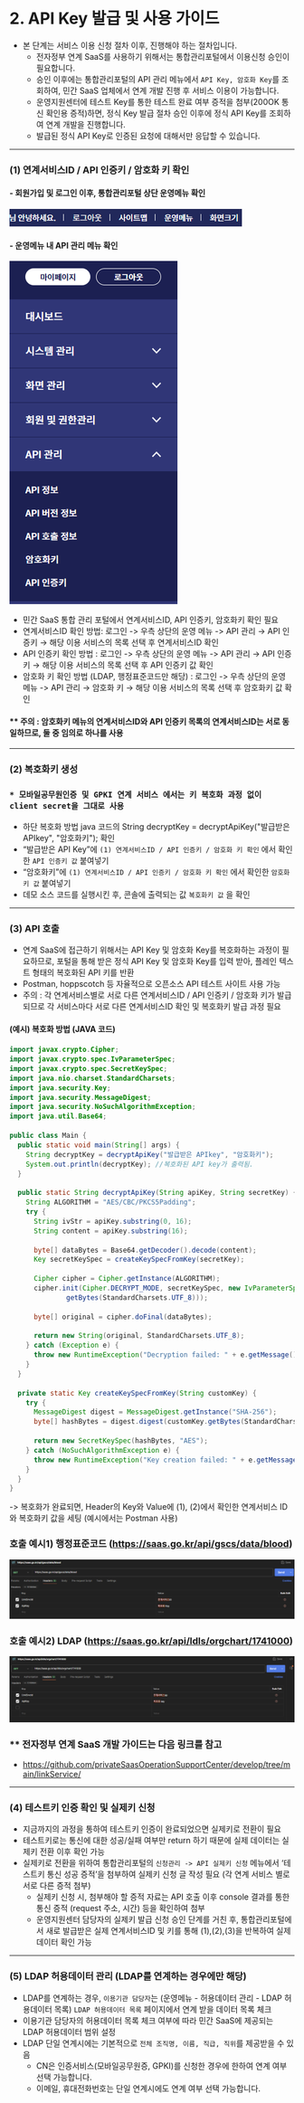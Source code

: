 # 2. API Key 발급 및 사용 가이드
- 본 단계는 서비스 이용 신청 절차 이후, 진행해야 하는 절차입니다.
  - 전자정부 연계 SaaS를 사용하기 위해서는 통합관리포털에서 이용신청 승인이 필요합니다.
  - 승인 이후에는 통합관리포털의 API 관리 메뉴에서 `API Key, 암호화 Key`를 조회하여, 민간 SaaS 업체에서 연계 개발 진행 후 서비스 이용이 가능합니다.
  - 운영지원센터에 테스트 Key를 통한 테스트 완료 여부 증적을 첨부(200OK 통신 확인용 증적)하면, 정식 Key 발급 절차 승인 이후에 정식 API Key를 조회하여 연계 개발을 진행합니다.
  - 발급된 정식 API Key로 인증된 요청에 대해서만 응답할 수 있습니다.
---
### (1) 연계서비스ID / API 인증키 / 암호화 키 확인


#### - 회원가입 및 로그인 이후, 통합관리포털 상단 운영메뉴 확인
![01.API%20Key%20발급.png](image/API%20Key%20발급관련/01.API%20Key%20발급.png)
#### - 운영메뉴 내 API 관리 메뉴 확인
![02.API%20Key%20발급.png](image/API%20Key%20발급관련/02.API%20Key%20발급.png)

- 민간 SaaS 통합 관리 포털에서 연계서비스ID, API 인증키, 암호화키 확인 필요
- 연계서비스ID 확인 방법: 로그인 -> 우측 상단의 운영 메뉴 -> API 관리 → API 인증키 → 해당 이용 서비스의 목록 선택 후 연계서비스ID 확인
- API 인증키 확인 방법  : 로그인 -> 우측 상단의 운영 메뉴 -> API 관리 → API 인증키 → 해당 이용 서비스의 목록 선택 후 API 인증키 값 확인
- 암호화 키 확인 방법 (LDAP, 행정표준코드만 해당) : 로그인 -> 우측 상단의 운영 메뉴 -> API 관리 → 암호화 키 → 해당 이용 서비스의 목록 선택 후 암호화키 값 확인 
#### ** 주의 : 암호화키 메뉴의 연계서비스ID와 API 인증키 목록의 연계서비스ID는 서로 동일하므로, 둘 중 임의로 하나를 사용

---

### (2) 복호화키 생성 
### `* 모바일공무원인증 및 GPKI 연계 서비스 에서는 키 복호화 과정 없이 client secret을 그대로 사용`
- 하단 복호화 방법 java 코드의 String decryptKey = decryptApiKey("발급받은 APIkey", "암호화키"); 확인
- “발급받은 API Key”에 `(1) 연계서비스ID / API 인증키 / 암호화 키 확인` 에서 확인한 `API 인증키 값` 붙여넣기
- “암호화키”에 `(1) 연계서비스ID / API 인증키 / 암호화 키 확인` 에서 확인한 `암호화키 값` 붙여넣기
- 데모 소스 코드를 실행시킨 후, 콘솔에 출력되는 값 `복호화키 값` 을 확인
---

### (3) API 호출
- 연계 SaaS에 접근하기 위해서는 API Key 및 암호화 Key를 복호화하는 과정이 필요하므로, 포털을 통해 받은 정식
  API Key 및 암호화 Key를 입력 받아, 플레인 텍스트 형태의 복호화된 API 키를 반환
- Postman, hoppscotch 등 자율적으로 오픈소스 API 테스트 사이트 사용 가능
- 주의 : 각 연계서비스별로 서로 다른 연계서비스ID / API 인증키 / 암호화 키가 발급되므로 각 서비스마다 서로 다른 연계서비스ID 확인 및 복호화키 발급 과정 필요

#### (예시) 복호화 방법 (JAVA 코드)
```java
import javax.crypto.Cipher;
import javax.crypto.spec.IvParameterSpec;
import javax.crypto.spec.SecretKeySpec;
import java.nio.charset.StandardCharsets;
import java.security.Key;
import java.security.MessageDigest;
import java.security.NoSuchAlgorithmException;
import java.util.Base64;

public class Main {
  public static void main(String[] args) {
    String decryptKey = decryptApiKey("발급받은 APIkey", "암호화키");
    System.out.println(decryptKey); //복호화된 API key가 출력됨.
  }

  public static String decryptApiKey(String apiKey, String secretKey) {
    String ALGORITHM = "AES/CBC/PKCS5Padding";
    try {
      String ivStr = apiKey.substring(0, 16);
      String content = apiKey.substring(16);

      byte[] dataBytes = Base64.getDecoder().decode(content);
      Key secretKeySpec = createKeySpecFromKey(secretKey);

      Cipher cipher = Cipher.getInstance(ALGORITHM);
      cipher.init(Cipher.DECRYPT_MODE, secretKeySpec, new IvParameterSpec(ivStr.
              getBytes(StandardCharsets.UTF_8)));

      byte[] original = cipher.doFinal(dataBytes);

      return new String(original, StandardCharsets.UTF_8);
    } catch (Exception e) {
      throw new RuntimeException("Decryption failed: " + e.getMessage(), e);
    }
  }

  private static Key createKeySpecFromKey(String customKey) {
    try {
      MessageDigest digest = MessageDigest.getInstance("SHA-256");
      byte[] hashBytes = digest.digest(customKey.getBytes(StandardCharsets.UTF_8));

      return new SecretKeySpec(hashBytes, "AES");
    } catch (NoSuchAlgorithmException e) {
      throw new RuntimeException("Key creation failed: " + e.getMessage(), e);
    }
  }
}
```

-> 복호화가 완료되면, Header의 Key와 Value에 (1), (2)에서 확인한 연계서비스 ID와 복호화키 값을 세팅 (예시에서는 Postman 사용)
### 호출 예시1) 행정표준코드 (https://saas.go.kr/api/gscs/data/blood)
![04.API%20Key%20발급.png](image/API%20Key%20발급관련/04.API%20Key%20발급.png)
### 호출 예시2) LDAP (https://saas.go.kr/api/ldls/orgchart/1741000)
![05.API%20Key%20발급.png](image/API%20Key%20발급관련/05.API%20Key%20발급.png)

### ** 전자정부 연계 SaaS 개발 가이드는 다음 링크를 참고
- https://github.com/privateSaasOperationSupportCenter/develop/tree/main/linkService/

---
### (4) 테스트키 인증 확인 및 실제키 신청
- 지금까지의 과정을 통하여 테스트키 인증이 완료되었으면 실제키로 전환이 필요
- 테스트키로는 통신에 대한 성공/실패 여부만 return 하기 때문에 실제 데이터는 실제키 전환 이후 확인 가능
- 실제키로 전환을 위하여 통합관리포털의 `신청관리 -> API 실제키 신청` 메뉴에서 ‘테스트키 통신 성공 증적’을 첨부하여 실제키 신청 글 작성 필요 (각 연계 서비스 별로 서로 다른 증적 첨부)
  - 실제키 신청 시, 첨부해야 할 증적 자료는 API 호출 이후 console 결과를 통한 통신 증적 (request 주소, 시간) 등을 확인하여 첨부
  - 운영지원센터 담당자의 실제키 발급 신청 승인 단계를 거친 후, 통합관리포털에서 새로 발급받은 실제 연계서비스ID 및 키를 통해 (1),(2),(3)을 반복하여 실제 데이터 확인 가능

---
### (5) LDAP 허용데이터 관리 (LDAP를 연계하는 경우에만 해당)
- LDAP를 연계하는 경우, `이용기관 담당자`는 (운영메뉴 - 허용데이터 관리 - LDAP 허용데이터 목록) `LDAP 허용데이터 목록` 페이지에서 연계 받을 데이터 목록 체크 
- 이용기관 담당자의 허용데이터 목록 체크 여부에 따라 민간 SaaS에 제공되는 LDAP 허용데이터 범위 설정
- LDAP 단일 연계시에는 기본적으로 `전체 조직명, 이름, 직급, 직위`를 제공받을 수 있음
  - CN은 인증서비스(모바일공무원증, GPKI)를 신청한 경우에 한하여 연계 여부 선택 가능합니다.
  - 이메일, 휴대전화번호는 단일 연계시에도 연계 여부 선택 가능합니다.
